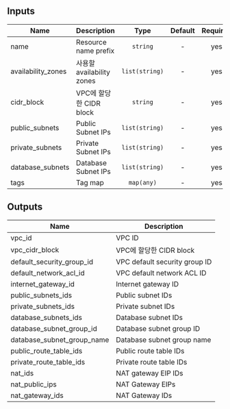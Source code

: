 ## Inputs

| Name | Description | Type | Default | Required |
|------|-------------|:----:|:-----:|:-----:|
| name | Resource name prefix | `string` | - | yes |
| availability_zones | 사용할 availability zones | `list(string)` | - | yes |
| cidr_block | VPC에 할당한 CIDR block | `string` | - | yes |
| public_subnets | Public Subnet IPs | `list(string)` | - | yes |
| private_subnets | Private Subnet IPs | `list(string)` | - | yes |
| database_subnets | Database Subnet IPs | `list(string)` | - | yes |
| tags | Tag map | `map(any)` | - | yes |

## Outputs

| Name | Description |
|------|-------------|
| vpc_id | VPC ID |
| vpc_cidr_block | VPC에 할당한 CIDR block |
| default_security_group_id | VPC default security group ID |
| default_network_acl_id | VPC default network ACL ID |
| internet_gateway_id | Internet gateway ID |
| public_subnets_ids | Public subnet IDs |
| private_subnets_ids | Private subnet IDs |
| database_subnets_ids | Database subnet IDs |
| database_subnet_group_id | Database subnet group ID |
| database_subnet_group_name | Database subnet group name |
| public_route_table_ids | Public route table IDs |
| private_route_table_ids | Private route table IDs |
| nat_ids | NAT gateway EIP IDs |
| nat_public_ips | NAT Gateway EIPs |
| nat_gateway_ids | NAT Gateway IDs |
